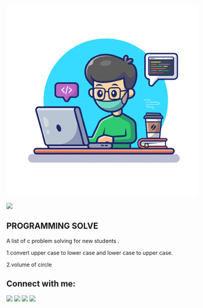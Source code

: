 <a href="https://"><img src="https://raw.githubusercontent.com/swadhinbiswas/lab/main/c.png"/></a>


<img src="https://img.icons8.com/stickers/100/000000/c--v1.png"/> <h2> PROGRAMMING SOLVE</h2>



 A list of c problem solving for new students .

1.convert upper case to lower case and lower case to upper case.

2.volume of circle














































































## Connect with me:
<p align="right">

<a href = "https://www.linkedin.com/in/swadh1n/"><img src="https://img.icons8.com/cute-clipart/64/228BE6/linkedin.png"/></a>
<a href = "https://twitter.com/swadh1n"><img src="https://img.icons8.com/cotton/64/000000/twitter.png"/></a>
<a href = "https://www.instagram.com/swadh1n/"><img src="https://img.icons8.com/cotton/64/000000/instagram-new.png"/></a>
<a href = "https://www.youtube.com/channel/UCYQPj2SZ9ZmATH_wwHOTcbQ"><img src="https://img.icons8.com/cotton/64/000000/youtube.png"/></a>


</p>
